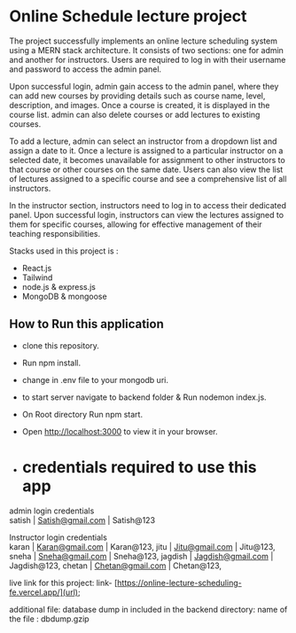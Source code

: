 # Online Schedule lecture project

The project successfully implements an online lecture scheduling system using a MERN stack architecture. It consists of two sections: one for admin and another for instructors. Users are required to log in with their username and password to access the admin panel.

Upon successful login, admin gain access to the admin panel, where they can add new courses by providing details such as course name, level, description, and images. Once a course is created, it is displayed in the course list. admin can also delete courses or add lectures to existing courses.

To add a lecture, admin can select an instructor from a dropdown list and assign a date to it. Once a lecture is assigned to a particular instructor on a selected date, it becomes unavailable for assignment to other instructors to that course or other courses on the same date. Users can also view the list of lectures assigned to a specific course and see a comprehensive list of all instructors.

In the instructor section, instructors need to log in to access their dedicated panel. Upon successful login, instructors can view the lectures assigned to them for specific courses, allowing for effective management of their teaching responsibilities.
 

Stacks used in this project is :
- React.js
- Tailwind
- node.js & express.js
- MongoDB & mongoose

## How to Run this application

- clone this repository.
- Run npm install.
- change in .env file to your mongodb uri.
- to start server navigate to backend folder & Run nodemon index.js.
- On Root directory Run npm start.
- Open [http://localhost:3000](http://localhost:3000) to view it in your browser.

- # credentials required to use this app

admin login credentials		
satish	| Satish@gmail.com	| Satish@123
		
Instructor login credentials		
karan |	Karan@gmail.com |	Karan@123,
jitu	 | Jitu@gmail.com	| Jitu@123,
sneha	| Sneha@gmail.com	| Sneha@123,
jagdish	| Jagdish@gmail.com	| Jagdish@123,
chetan	| Chetan@gmail.com	| Chetan@123,


live link for this project:
link- [https://online-lecture-scheduling-fe.vercel.app/](url);

additional file:
database dump in included in the backend directory:
name of the file : dbdump.gzip



